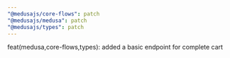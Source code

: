 ```yaml
---
"@medusajs/core-flows": patch
"@medusajs/medusa": patch
"@medusajs/types": patch
---
```


feat(medusa,core-flows,types): added a basic endpoint for complete cart
